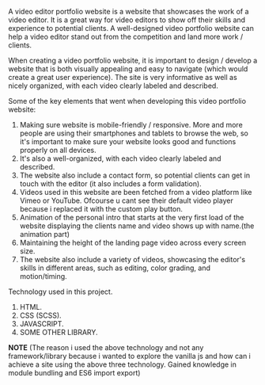
A video editor portfolio website is a website that showcases the work of a video editor. It is a great way for video editors to show off their skills and experience to potential clients. A well-designed video portfolio website can help a video editor stand out from the competition and land more work / clients.

When creating a video portfolio website, it is important to design / develop a website that is both visually appealing and easy to navigate (which would create a great user experience). The site is very informative as well as nicely organized, with each video clearly labeled and described.

Some of the key elements that went when developing this video portfolio website:

1. Making sure website is mobile-friendly / responsive. More and more people are using their smartphones and tablets to browse the web, so it's important to make sure your website looks good and functions properly on all devices.
2. It's also a well-organized, with each video clearly labeled and described.
3. The website also include a contact form, so potential clients can get in touch with the editor (it also includes a form validation).
4. Videos used in this website are been fetched from a video platform like Vimeo or YouTube. Ofcourse u cant see their default video player because i replaced it with the custom play button.
5. Animation of the personal intro that starts at the very first load of the website displaying the clients name and video shows up with name.(the animation part) 
6. Maintaining the height of the landing page video across every screen size.
7.  The website also include a variety of videos, showcasing the editor's skills in different areas, such as editing, color grading, and motion/timing.

Technology used in this project.
1. HTML.
2. CSS (SCSS).
3. JAVASCRIPT.
4. SOME OTHER LIBRARY.

**NOTE**
(The reason i used the above technology and not any framework/library because i wanted to explore the vanilla js and how can i achieve a site using the above three technology. Gained knowledge in module bundling and ES6 import export)
